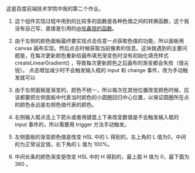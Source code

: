 这是百度前端技术学院中我的第二个作业。

1. 这个组件实现过程中用到的比较多的函数是各种色值之间的转换函数，这个我没有自己写，直接是引用的[@张鑫旭的函数](http://www.zhangxinxu.com/wordpress/2010/03/javascript-hex-rgb-hsl-color-convert/)。

2. 由于左侧的颜色面板最终要实现点击任意一点获取色值的功能，所以面板用 canvas 画布实现。然后点击时候获取当前像素的信息。这块我遇到的主要问题是，在每次更新颜色重新给画布填充渐变色时没有初始化填充样式 createLinearGradient() ，导致每次更新颜色之后画布的渐变都会失败（很尖锐）。
点击增加减少时不会触发输入框的 input 和 change 事件，改为手动触发就可以

3. 由于左侧面板是渐变的，颜色不统一，所以每次在其他位置改变颜色时候，应该都要把左侧面板中代表当时颜色的小圆圈回归中心位置，以保证圆圈所在点的颜色永远是右侧色值代表的颜色。

4. 右侧输入框点击上下箭头或者用键盘上下来改变数值是不会触发输入框的 input 事件的，所以需要用 trigger 方法手动触发。

5. 左侧面板的渐变颜色值是改变 HSL 中的 L 得到的，左上角的 L 值为0，中间的为正常设定值，右下角的 L 值为 100%。

6. 中间长条的颜色渐变是改变 HSL 中的 H 得到的，最上面 H 值为 0，最下面为 360 。
